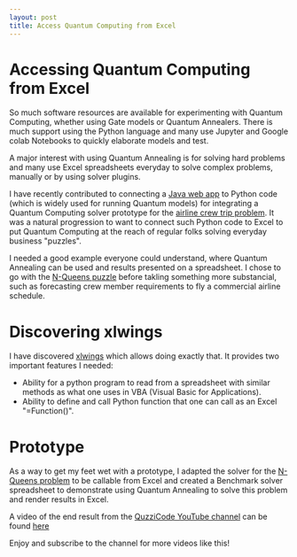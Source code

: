 ```yaml
---
layout: post
title: Access Quantum Computing from Excel
---
```


# Accessing Quantum Computing from Excel

So much software resources are available for experimenting with Quantum Computing, whether using Gate models or Quantum Annealers. 
There is much support using the Python language and many use Jupyter and Google colab Notebooks to quickly elaborate models and test.

A major interest with using Quantum Annealing is for solving hard problems and many use Excel spreadsheets everyday to solve complex problems, manually or by using solver plugins.

I have recently contributed to connecting a [Java web app](https://www.vyoupoint.com/) to Python code (which is widely used for running Quantum models) for integrating a Quantum Computing solver prototype for the [airline crew trip problem](https://q-zee.github.io/DWave/Quzzi/docs/usage).
It was a natural progression to want to connect such Python code to Excel to put Quantum Computing at the reach of regular folks solving everyday business "puzzles".

I needed a good example everyone could understand, where Quantum Annealing can be used and results presented on a spreadsheet. I chose to go with the [N-Queens puzzle](https://q-zee.github.io/DWave/8Queens/) before takling something more substancial, such as forecasting crew member requirements to fly a commercial airline schedule.

# Discovering xlwings

I have discovered [xlwings](https://www.xlwings.org/) which allows doing exactly that. 
It provides two important features I needed: 

* Ability for a python program to read from a spreadsheet with similar methods as what one uses in VBA (Visual Basic for Applications).
* Ability to define and call Python function that one can call as an Excel "=Function()". 

# Prototype

As a way to get my feet wet with a prototype, I adapted the solver for the [N-Queens problem](https://q-zee.github.io/DWave/8Queens/) to be callable from Excel and created a Benchmark solver spreadsheet to demonstrate using Quantum Annealing to solve this problem and render results in Excel.

A video of the end result from the [QuzziCode YouTube channel](https://www.youtube.com/channel/UCddYU5elbTFC5F6YZv-4Otw) can be found [here](https://www.youtube.com/watch?v=xMIqiaroMrk&t=222s)

Enjoy and subscribe to the channel for more videos like this!






